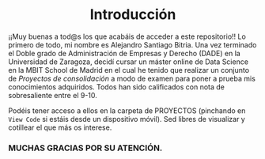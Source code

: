 <h1 align="center"> Introducción </h1>

¡¡Muy buenas a tod@s los que acabáis de acceder a este repositorio!! Lo primero de todo, mi nombre es Alejandro Santiago Bitria. Una vez terminado el Doble grado de Administración de Empresas y Derecho (DADE) en la Universidad de Zaragoza, decidí cursar un máster online de Data Science en la MBIT School de Madrid en el cual he tenido que realizar un conjunto de *Proyectos de consolidación* a modo de examen para poner a prueba mis conocimientos adquiridos. Todos han sido calificados con nota de sobresaliente entre el 9-10.

Podéis tener acceso a ellos en la carpeta de PROYECTOS (pinchando en `View Code` si estáis desde un dispositivo móvil). Sed libres de visualizar y cotillear el que más os interese. 


### MUCHAS GRACIAS POR SU ATENCIÓN.
